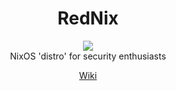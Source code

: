 <h1 align="center"> RedNix </h1> <div align="center"> <img src="./logo.png"><br>NixOS 'distro' for security enthusiasts</a><br> 

[Wiki](https://github.com/redcode-labs/RedNix/wiki/1.-Home) 

</div>

